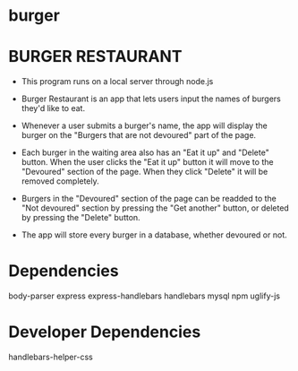 # burger

BURGER RESTAURANT
===============
* This program runs on a local server through node.js

* Burger Restaurant is an app that lets users input the names of burgers they'd like to eat.

* Whenever a user submits a burger's name, the app will display the burger on the "Burgers that are not devoured" part of the page.

* Each burger in the waiting area also has an "Eat it up" and "Delete" button. When the user clicks the "Eat it up" button it will move to the "Devoured" section of the page.  When they click "Delete" it will be removed completely.

* Burgers in the "Devoured" section of the page can be readded to the "Not devoured" section by pressing the "Get another" button, or deleted by pressing the "Delete" button.  

* The app will store every burger in a database, whether devoured or not.

Dependencies
===============
body-parser
express
express-handlebars
handlebars
mysql
npm
uglify-js

Developer Dependencies
===============
handlebars-helper-css
